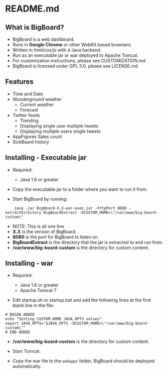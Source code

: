 README.md
=========

What is BigBoard?
-----------------

- BigBoard is a web dashboard.
- Runs in **Google Chrome** or other WebKit based browsers.
- Written in html/css/js with a Java backend.
- Run as an executable jar or war deployed to Apache Tomcat.
- For customization instructions, please see CUSTOMIZATION.md
- BigBoard is licensed under GPL 3.0, please see LICENSE.md
   

Features
--------

- Time and Date
- Wunderground weather
  - Current weather
  - Forecast
- Twitter feeds
  - Trending
  - Displaying single user multiple tweets
  - Displaying multiple users single tweets
- AppFigures Sales count
- SickBeard history


Installing - Executable jar
---------------------------

- Required:
  - Java 1.6 or greater

- Copy the executable jar to a folder where you want to run it from.
- Start BigBoard by running:
```
    java -jar BigBoard-X.X-war-exec.jar -httpPort 8080 -extractDirectory BigBoardExtract -DCUSTOM_HOME=\"/var/www/big-board-custom\"
```
  - NOTE: This is all one line
  - **X.X** is the version of BigBoard.
  - **8080** is the port for BigBoard to listen on.
  - **BigBoardExtract** is the directory that the jar is extracted to and run from.
  - **/var/www/big-board-custom** is the directory for custom content.


Installing - war
----------------

- Required:
  - Java 1.6 or greater
  - Apache Tomcat 7

- Edit startup.sh or startup.bat and add the following lines at the first blank line in the file:

```
# BEGIN ADDED
echo "Setting CUSTOM_HOME JAVA_OPTS values"
export JAVA_OPTS="$JAVA_OPTS -DCUSTOM_HOME=\"/var/www/big-board-custom\""
# END ADDED
```

  - **/var/www/big-board-custom** is the directory for custom content.
  
- Start Tomcat.
- Copy the war file to the `webapps` folder, BigBoard should be deployed automatically.



